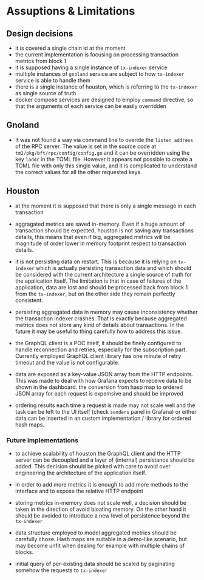 # Assuptions & Limitations

## Design decisions

* it is covered a single chain id at the moment
* the current implementation is focusing on processing transaction metrics from block 1
* it is supposed having a single instance of `tx-indexer` service
* multiple instances of `gnoland` service are subject to how `tx-indexer` service is able to handle them
* there is a single instance of houston, which is referring to the `tx-indexer` as single source of truth
* docker compose services are designed to employ `command` directive, so that the arguments of each service can be easily overridden

## Gnoland

* It was not found a way via command line to overide the `listen address` of the RPC server.
The value is set in the source code at `tm2/pkg/bft/rpc/config/config.go` and it can be overridden using the key `laddr` in the TOML file. However it appears not possible to create a TOML file with only this single value, and it is complicated to understand the correct values for all the other requested keys.

## Houston

* at the moment it is supposed that there is only a single message in each transaction

* aggragated metrics are saved in-memory. Even if a huge amount of transaction should be expected, houston is not saving any transactions details, this means that even if big, aggregated metrics will be magnitude of order lower in memory footprint respect to transaction details.

* it is not persisting data on restart. This is because it is relying on `tx-indexer` which is actually persisting transaction data and which should be considered with the current architecture a single source of truth for the application itself. The limitation is that in case of failures of the application, data are lost and should be processed back from block 1 from the `tx-indexer`, but on the other side they remain perfectly consistent.

* persisting aggregated data in memory may cause inconsistency whether the transaction indexer crashes. That is exactly because aggregated metrics does not store any kind of details about transactions. In the future it may be useful to thing carefully how to address this issue.

* the GraphQL client is a POC itself, it should be finely configured to handle reconnection and retries, especially for the subscription part.
Currently employed GraphQL client library has one minute of retry timeout and the value is not configurable.

* data are exposed as a key-value JSON array from the HTTP endpoints. This was made to deal with how Grafana expects to receive data to be shown in the dashboard. the conversion from hasp map to ordered JSON array for each request is expemsive and should be improved

* ordering results each time a request is made may not scale well and the task can be left to the UI itself (check `senders` panel in Grafana)
or either data can be inserted in an custom implementation / library for ordered hash maps.

### Future implementations

* to achieve scalability of houston the GraphQL client and the HTTP server can be decoupled and a layer of (internal) persistance should be added.
This decision should be picked with care to avoid over engineering the architecture of the application itself.

* in order to add more metrics it is enough to add more methods to the interface and to expose the relative HTTP endpoint

* storing metrics in-memory does not scale well, a decision should be taken in the direction of avoid bloating memory.
On the other hand it should be avoided to introduce a new level of persistence beyond the `tx-indexer`

* data structure employed to model aggregated metrics should be carefully chose. Hash maps are suitable in a demo-like scenario,
but may become unfit when dealing for example with multiple chains of blocks.

* initial query of per-existing data should be scaled by paginating somehow the requests to `tx-indexer`
